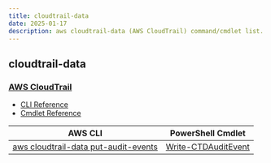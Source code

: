 ```yaml
---
title: cloudtrail-data
date: 2025-01-17
description: aws cloudtrail-data (AWS CloudTrail) command/cmdlet list.
---
```


## cloudtrail-data

### [AWS CloudTrail](https://aws.amazon.com/cloudtrail/)

* [CLI Reference](https://awscli.amazonaws.com/v2/documentation/api/latest/reference/cloudtrail-data/index.html)
* [Cmdlet Reference](https://docs.aws.amazon.com/powershell/latest/reference/items/CloudTrailData_cmdlets.html)

|AWS CLI|PowerShell Cmdlet|
|----|----|
|[aws cloudtrail-data put-audit-events](https://awscli.amazonaws.com/v2/documentation/api/latest/reference/cloudtrail-data/put-audit-events.html)|[Write-CTDAuditEvent](https://docs.aws.amazon.com/powershell/latest/reference/items/Write-CTDAuditEvent.html)|

